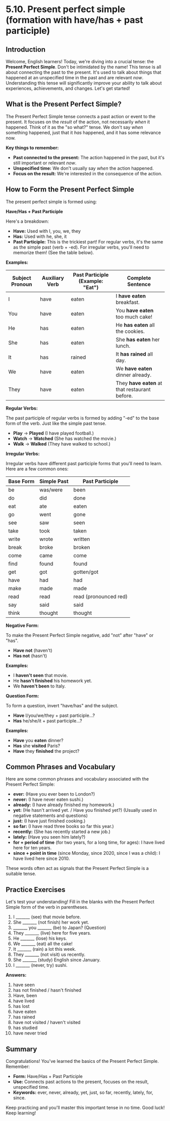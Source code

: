 # 5.10. Present perfect simple (formation with have/has + past participle)

## Introduction

Welcome, English learners! Today, we're diving into a crucial tense: the **Present Perfect Simple**. Don't be intimidated by the name! This tense is all about connecting the past to the present. It's used to talk about things that happened at an unspecified time in the past and are relevant *now*. Understanding this tense will significantly improve your ability to talk about experiences, achievements, and changes. Let's get started!

## What is the Present Perfect Simple?

The Present Perfect Simple tense connects a past action or event to the present. It focuses on the *result* of the action, not necessarily *when* it happened. Think of it as the "so what?" tense.  We don't say *when* something happened, just that it *has* happened, and it has some relevance now.

**Key things to remember:**

*   **Past connected to the present:**  The action happened in the past, but it's still important or relevant *now*.
*   **Unspecified time:** We don't usually say *when* the action happened.
*   **Focus on the result:**  We're interested in the consequence of the action.

## How to Form the Present Perfect Simple

The present perfect simple is formed using:

**Have/Has + Past Participle**

Here's a breakdown:

*   **Have:** Used with I, you, we, they
*   **Has:** Used with he, she, it
*   **Past Participle:** This is the trickiest part!  For regular verbs, it's the same as the simple past (verb + -ed).  For irregular verbs, you'll need to memorize them! (See the table below).

**Examples:**

| Subject Pronoun | Auxiliary Verb | Past Participle (Example: "Eat") | Complete Sentence                                 |
|-----------------|----------------|-----------------------------------|---------------------------------------------------|
| I               | have           | eaten                             | I **have eaten** breakfast.                       |
| You             | have           | eaten                             | You **have eaten** too much cake!                |
| He              | has            | eaten                             | He **has eaten** all the cookies.                   |
| She             | has            | eaten                             | She **has eaten** her lunch.                        |
| It              | has            | rained                            | It **has rained** all day.                           |
| We              | have           | eaten                             | We **have eaten** dinner already.                   |
| They            | have           | eaten                             | They **have eaten** at that restaurant before.      |

**Regular Verbs:**

The past participle of regular verbs is formed by adding "-ed" to the base form of the verb. Just like the simple past tense.

*   **Play** -> **Played** (I have played football.)
*   **Watch** -> **Watched** (She has watched the movie.)
*   **Walk** -> **Walked** (They have walked to school.)

**Irregular Verbs:**

Irregular verbs have different past participle forms that you'll need to learn. Here are a few common ones:

| Base Form | Simple Past | Past Participle |
|-----------|-------------|-----------------|
| be        | was/were    | been            |
| do        | did         | done            |
| eat       | ate         | eaten           |
| go        | went        | gone            |
| see       | saw         | seen            |
| take      | took        | taken           |
| write     | wrote       | written         |
| break     | broke       | broken          |
| come      | came        | come            |
| find      | found       | found           |
| get       | got         | gotten/got        |
| have      | had         | had            |
| make      | made        | made            |
| read      | read        | read (pronounced red) |
| say       | said        | said            |
| think     | thought     | thought         |

**Negative Form:**

To make the Present Perfect Simple negative, add "not" after "have" or "has".

*   **Have not** (haven't)
*   **Has not** (hasn't)

**Examples:**

*   I **haven't seen** that movie.
*   He **hasn't finished** his homework yet.
*   We **haven't been** to Italy.

**Question Form:**

To form a question, invert "have/has" and the subject.

*   **Have** I/you/we/they + past participle...?
*   **Has** he/she/it + past participle...?

**Examples:**

*   **Have** you **eaten** dinner?
*   **Has** she **visited** Paris?
*   **Have** they **finished** the project?

## Common Phrases and Vocabulary

Here are some common phrases and vocabulary associated with the Present Perfect Simple:

*   **ever:**  (Have you ever been to London?)
*   **never:** (I have never eaten sushi.)
*   **already:** (I have already finished my homework.)
*   **yet:** (He hasn't arrived yet. / Have you finished yet?)  (Usually used in negative statements and questions)
*   **just:** (I have just finished cooking.)
*   **so far:** (I have read three books so far this year.)
*   **recently:** (She has recently started a new job.)
*   **lately:** (Have you seen him lately?)
*   **for + period of time** (for two years, for a long time, for ages): I have lived here for ten years.
*   **since + point in time** (since Monday, since 2020, since I was a child): I have lived here since 2010.

These words often act as signals that the Present Perfect Simple is a suitable tense.

## Practice Exercises

Let's test your understanding! Fill in the blanks with the Present Perfect Simple form of the verb in parentheses.

1.  I _______ (see) that movie before.
2.  She _______ (not finish) her work yet.
3.  _______ you _______ (be) to Japan? (Question)
4.  They _______ (live) here for five years.
5.  He _______ (lose) his keys.
6.  We _______ (eat) all the cake!
7.   It _______ (rain) a lot this week.
8.   They _______ (not visit) us recently.
9.   She _______ (study) English since January.
10. I _______ (never, try) sushi.

**Answers:**

1.  have seen
2.  has not finished / hasn't finished
3.  Have, been
4.  have lived
5.  has lost
6.  have eaten
7.  has rained
8.  have not visited / haven't visited
9.  has studied
10. have never tried

## Summary

Congratulations! You've learned the basics of the Present Perfect Simple. Remember:

*   **Form:** Have/Has + Past Participle
*   **Use:** Connects past actions to the present, focuses on the result, unspecified time.
*   **Keywords:** ever, never, already, yet, just, so far, recently, lately, for, since.

Keep practicing and you'll master this important tense in no time. Good luck! Keep learning!
